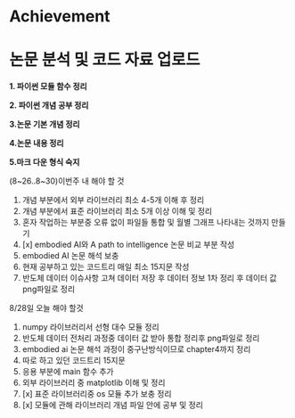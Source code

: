 # Achievement
논문 분석 및 코드 자료 업로드
=====================
**1. 파이썬 모듈 함수 정리**

**2. 파이썬 개념 공부 정리**

**3.논문 기본 개념 정리**

**4.논문 내용 정리**

**5.마크 다운 형식 숙지**




(8~26..8~30)이번주 내 해야 할 것
1. 개념 부분에서 외부 라이브러리  최소 4-5개 이해 후 정리
2. 개념 부분에서 표준 라이브러리 최소 5개 이상 이해 및 정리
3. 혼자 작업하는 부분중 오류 없이 파일들 통합 및 월별 그래프 나타내는 것까지 만들기
4. [x] embodied AI와 A path to intelligence 논문 비교 부분 작성 
5. embodied AI 논문 해석 보충
6. 현재 공부하고 있는 코드트리 매일 최소 15지문 작성
7. 반도체 데이터 이슈사항 고쳐 데이터 저장 후 데이터 정보 1차 정리 후 데이터 값 png파일로 정리


8/28일 오늘 해야 할것

1. numpy 라이브러리서 선형 대수 모듈 정리
2. 반도체 데이터 전처리 과정중 데이터 값 받아 통합 정리후 png파일로 정리
3. embodied ai 논문 해석 과정이 중구난방식이므로 chapter4까지 정리
4. 따로 하고 있던 코드트리 15지문
5. 응용 부분에 main 함수 추가
6. 외부 라이브러리 중 matplotlib 이해 및 정리
7. [x] 표준 라이브러리중 os 모듈 추가 보충 정리
8. [x] 모듈에 관해 라이브러리 개념 파일 안에 공부 및 정리 
